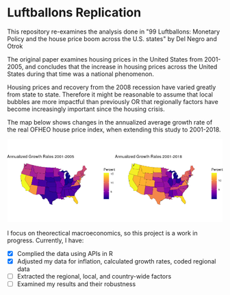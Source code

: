 # Luftballons Replication

This repository re-examines the analysis done in "99 Luftballons: Monetary Policy and the house price boom across the U.S. states" by Del Negro and Otrok 

The original paper examines housing prices in the United States from 2001-2005, and concludes that the increase in housing prices across the United States during that time was a national phenomenon. 

Housing prices and recovery from the 2008 recession have varied greatly from state to state. Therefore it might be reasonable to assume that local bubbles are more impactful than previously OR that regionally factors have become increasingly important since the housing crisis. 

The map below shows changes in the annualized average growth rate of the real OFHEO house price index, when extending this study to 2001-2018. 

![map](/data_map.png)

I focus on theorectical macroeconomics, so this project is a work in progress. Currently, I have:

- [x] Complied the data using APIs in R 
- [x] Adjusted my data for inflation, calculated growth rates, coded regional data
- [ ] Extracted the regional, local, and country-wide factors 
- [ ] Examined my results and their robustness 
